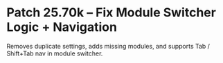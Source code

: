# Patch 25.70k – Fix Module Switcher Logic + Navigation

Removes duplicate settings, adds missing modules, and supports Tab / Shift+Tab nav in module switcher.
